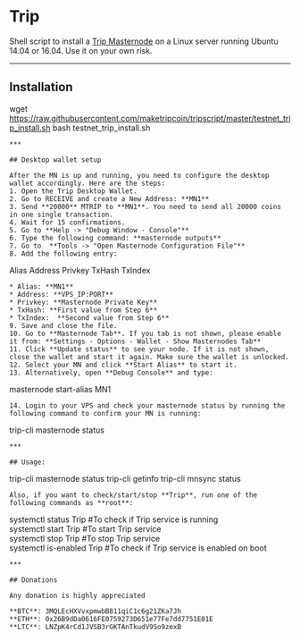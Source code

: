 # Trip
Shell script to install a [Trip Masternode](https://) on a Linux server running Ubuntu 14.04 or 16.04. Use it on your own risk.
***

## Installation

wget https://raw.githubusercontent.com/maketripcoin/tripscript/master/testnet_trip_install.sh
bash testnet_trip_install.sh
```
***

## Desktop wallet setup  

After the MN is up and running, you need to configure the desktop wallet accordingly. Here are the steps:  
1. Open the Trip Desktop Wallet.  
2. Go to RECEIVE and create a New Address: **MN1**  
3. Send **20000** MTRIP to **MN1**. You need to send all 20000 coins in one single transaction.
4. Wait for 15 confirmations.  
5. Go to **Help -> "Debug Window - Console"**  
6. Type the following command: **masternode outputs**  
7. Go to  **Tools -> "Open Masternode Configuration File"**
8. Add the following entry:
```
Alias Address Privkey TxHash TxIndex
```
* Alias: **MN1**
* Address: **VPS_IP:PORT**
* Privkey: **Masternode Private Key**
* TxHash: **First value from Step 6**
* TxIndex:  **Second value from Step 6**
9. Save and close the file.
10. Go to **Masternode Tab**. If you tab is not shown, please enable it from: **Settings - Options - Wallet - Show Masternodes Tab**
11. Click **Update status** to see your node. If it is not shown, close the wallet and start it again. Make sure the wallet is unlocked.
12. Select your MN and click **Start Alias** to start it.
13. Alternatively, open **Debug Console** and type:
```
masternode start-alias MN1
```
14. Login to your VPS and check your masternode status by running the following command to confirm your MN is running:
```
trip-cli masternode status
```
***

## Usage:
```
trip-cli masternode status
trip-cli getinfo
trip-cli mnsync status
```
Also, if you want to check/start/stop **Trip**, run one of the following commands as **root**:

```
systemctl status Trip #To check if Trip service is running  
systemctl start Trip #To start Trip service  
systemctl stop Trip #To stop Trip service  
systemctl is-enabled Trip #To check if Trip service is enabled on boot  
```  
***

## Donations

Any donation is highly appreciated

**BTC**: 3MQLEcHXVvxpmwbB811qiC1c6g21ZKa7Jh  
**ETH**: 0x26B9dDa0616FE0759273D651e77Fe7dd7751E01E  
**LTC**: LNZpK4rCd1JVSB3rGKTAnTkudV9So9zexB  
